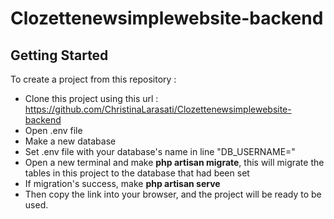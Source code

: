 # Clozettenewsimplewebsite-backend

## Getting Started
To create a project from this repository :

* Clone this project using this url : https://github.com/ChristinaLarasati/Clozettenewsimplewebsite-backend
* Open .env file
* Make a new database
* Set .env file with your database's name in line "DB_USERNAME="
* Open a new terminal and make **php artisan migrate**, this will migrate the tables in this project to the database that had been set
* If migration's success, make **php artisan serve**
* Then copy the link into your browser, and the project will be ready to be used.

